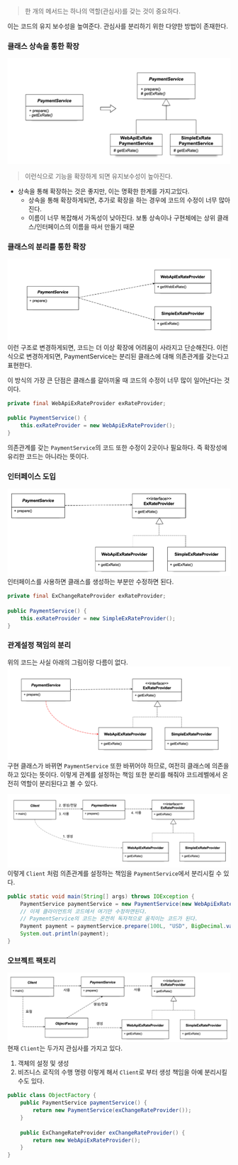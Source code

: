 > 한 개의 메서드는 하나의 역할(관심사)를 갖는 것이 중요하다. 

이는 코드의 유지 보수성을 높여준다. 관심사를 분리하기 위한 다양한 방법이 존재한다.
### 클래스 상속을 통한 확장
![](attachment/181de359d75d9e0d476f5c1213343b0f.png)
> 이런식으로 기능을 확장하게 되면 유지보수성이 높아진다.

- 상속을 통해 확장하는 것은 좋지만, 이는 명확한 한계를 가지고있다.
	- 상속을 통해 확장하게되면, 추가로 확장을 하는 경우에 코드의 수정이 너무 많아진다.
	- 이름이 너무 복잡해서 가독성이 낮아진다. 보통 상속이나 구현체에는 상위 클래스/인터페이스의 이름을 따서 만들기 때문

### 클래스의 분리를 통한 확장
![](attachment/a5ff47fcbbf4f2e94237eed87c1e6e93.png)
이런 구조로 변경하게되면, 코드는 더 이상 확장에 어려움이 사라지고 단순해진다.
이런식으로 변경하게되면, PaymentService는 분리된 클래스에 대해 의존관계를 갖는다고 표현한다.

이 방식의 가장 큰 단점은 클래스를 갈아끼울 때 코드의 수정이 너무 많이 일어난다는 것이다.
```java
private final WebApiExRateProvider exRateProvider;  
  
public PaymentService() {  
    this.exRateProvider = new WebApiExRateProvider();  
}
```
의존관계를 갖는 `PaymentService`의 코드 또한 수정이 2곳이나 필요하다. 
즉 확장성에 유리한 코드는 아니라는 뜻이다.
### 인터페이스 도입
![](attachment/9a28097cba1f65eea741d1f2c38ca0cd.png)
인터페이스를 사용하면 클래스를 생성하는 부분만 수정하면 된다.
```java
private final ExChangeRateProvider exRateProvider;

public PaymentService() {  
    this.exRateProvider = new SimpleExRateProvider();  
}
```

### 관계설정 책임의 분리

위의 코드는 사실 아래의 그림이랑 다름이 없다.
![](attachment/9f4ef8c54232945a183c0d0eb341f447.png)
구현 클래스가 바뀌면 `PaymentService` 또한 바뀌어야 하므로, 여전히 클래스에 의존을 하고 있다는 뜻이다.
이렇게 관계를 설정하는 책임 또한 분리를 해줘야 코드레벨에서 온전히 역할이 분리된다고 볼 수 있다.

![](attachment/5662a9584302f81c04a9a20208e1508b.png)
이렇게 `Client` 처럼 의존관계를 설정하는 책임을 `PaymentService`에서 분리시킬 수 있다.

```java
public static void main(String[] args) throws IOException {  
    PaymentService paymentService = new PaymentService(new WebApiExRateProvider());  
	// 이제 클라이언트의 코드에서 여기만 수정하면된다. 
	// PaymentService의 코드는 온전히 독자적으로 움직이는 코드가 된다.
	Payment payment = paymentService.prepare(100L, "USD", BigDecimal.valueOf(50.7));  
    System.out.println(payment);  
}
```

### 오브젝트 팩토리
![](attachment/32c7b946e0d7e046b62e7ce683a844e8.png)
현재 `Client`는 두가지 관심사를 가지고 있다. 
1. 객체의 설정 및 생성
2. 비즈니스 로직의 수행 명령
이렇게 해서 `Client`로 부터 생성 책임을 아예 분리시킬 수도 있다.

```java
public class ObjectFactory {  
    public PaymentService paymentService() {  
        return new PaymentService(exChangeRateProvider());  
    }  
  
    public ExChangeRateProvider exChangeRateProvider() {  
        return new WebApiExRateProvider();  
    }  
}
```

